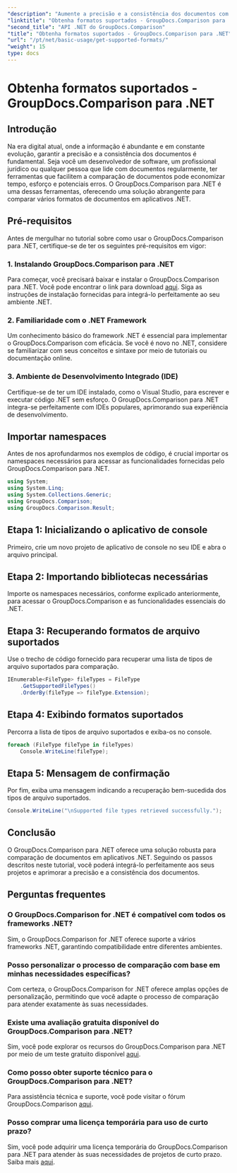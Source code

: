 ```yaml
---
"description": "Aumente a precisão e a consistência dos documentos com o GroupDocs.Comparison para .NET. Integre perfeitamente esta poderosa ferramenta aos seus aplicativos .NET."
"linktitle": "Obtenha formatos suportados - GroupDocs.Comparison para .NET"
"second_title": "API .NET do GroupDocs.Comparison"
"title": "Obtenha formatos suportados - GroupDocs.Comparison para .NET"
"url": "/pt/net/basic-usage/get-supported-formats/"
"weight": 15
type: docs
---
```

# Obtenha formatos suportados - GroupDocs.Comparison para .NET

## Introdução
Na era digital atual, onde a informação é abundante e em constante evolução, garantir a precisão e a consistência dos documentos é fundamental. Seja você um desenvolvedor de software, um profissional jurídico ou qualquer pessoa que lide com documentos regularmente, ter ferramentas que facilitem a comparação de documentos pode economizar tempo, esforço e potenciais erros. O GroupDocs.Comparison para .NET é uma dessas ferramentas, oferecendo uma solução abrangente para comparar vários formatos de documentos em aplicativos .NET.
## Pré-requisitos
Antes de mergulhar no tutorial sobre como usar o GroupDocs.Comparison para .NET, certifique-se de ter os seguintes pré-requisitos em vigor:
### 1. Instalando GroupDocs.Comparison para .NET
Para começar, você precisará baixar e instalar o GroupDocs.Comparison para .NET. Você pode encontrar o link para download [aqui](https://releases.groupdocs.com/comparison/net/). Siga as instruções de instalação fornecidas para integrá-lo perfeitamente ao seu ambiente .NET.
### 2. Familiaridade com o .NET Framework
Um conhecimento básico do framework .NET é essencial para implementar o GroupDocs.Comparison com eficácia. Se você é novo no .NET, considere se familiarizar com seus conceitos e sintaxe por meio de tutoriais ou documentação online.
### 3. Ambiente de Desenvolvimento Integrado (IDE)
Certifique-se de ter um IDE instalado, como o Visual Studio, para escrever e executar código .NET sem esforço. O GroupDocs.Comparison para .NET integra-se perfeitamente com IDEs populares, aprimorando sua experiência de desenvolvimento.

## Importar namespaces
Antes de nos aprofundarmos nos exemplos de código, é crucial importar os namespaces necessários para acessar as funcionalidades fornecidas pelo GroupDocs.Comparison para .NET.
```csharp
using System;
using System.Linq;
using System.Collections.Generic;
using GroupDocs.Comparison;
using GroupDocs.Comparison.Result;
```

## Etapa 1: Inicializando o aplicativo de console
Primeiro, crie um novo projeto de aplicativo de console no seu IDE e abra o arquivo principal.
## Etapa 2: Importando bibliotecas necessárias
Importe os namespaces necessários, conforme explicado anteriormente, para acessar o GroupDocs.Comparison e as funcionalidades essenciais do .NET.
## Etapa 3: Recuperando formatos de arquivo suportados
Use o trecho de código fornecido para recuperar uma lista de tipos de arquivo suportados para comparação.
```csharp
IEnumerable<FileType> fileTypes = FileType
    .GetSupportedFileTypes()
    .OrderBy(fileType => fileType.Extension);
```
## Etapa 4: Exibindo formatos suportados
Percorra a lista de tipos de arquivo suportados e exiba-os no console.
```csharp
foreach (FileType fileType in fileTypes)
    Console.WriteLine(fileType);
```
## Etapa 5: Mensagem de confirmação
Por fim, exiba uma mensagem indicando a recuperação bem-sucedida dos tipos de arquivo suportados.
```csharp
Console.WriteLine("\nSupported file types retrieved successfully.");
```

## Conclusão
O GroupDocs.Comparison para .NET oferece uma solução robusta para comparação de documentos em aplicativos .NET. Seguindo os passos descritos neste tutorial, você poderá integrá-lo perfeitamente aos seus projetos e aprimorar a precisão e a consistência dos documentos.
## Perguntas frequentes
### O GroupDocs.Comparison for .NET é compatível com todos os frameworks .NET?
Sim, o GroupDocs.Comparison for .NET oferece suporte a vários frameworks .NET, garantindo compatibilidade entre diferentes ambientes.
### Posso personalizar o processo de comparação com base em minhas necessidades específicas?
Com certeza, o GroupDocs.Comparison for .NET oferece amplas opções de personalização, permitindo que você adapte o processo de comparação para atender exatamente às suas necessidades.
### Existe uma avaliação gratuita disponível do GroupDocs.Comparison para .NET?
Sim, você pode explorar os recursos do GroupDocs.Comparison para .NET por meio de um teste gratuito disponível [aqui](https://releases.groupdocs.com/).
### Como posso obter suporte técnico para o GroupDocs.Comparison para .NET?
Para assistência técnica e suporte, você pode visitar o fórum GroupDocs.Comparison [aqui](https://forum.groupdocs.com/c/comparison/12).
### Posso comprar uma licença temporária para uso de curto prazo?
Sim, você pode adquirir uma licença temporária do GroupDocs.Comparison para .NET para atender às suas necessidades de projetos de curto prazo. Saiba mais [aqui](https://purchase.groupdocs.com/temporary-license/).